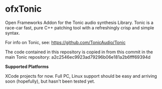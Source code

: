 ofxTonic
===========

Open Frameworks Addon for the Tonic audio synthesis Library. Tonic is a race-car fast, pure C++ patching tool with a refreshingly crisp and simple syntax. 

For info on Tonic, see:
https://github.com/TonicAudio/Tonic

The code contained in this repository is copied in from this commit in the main Tonic repository:
a2c2546ec9923ad79296b06e181a2b6fff69394d

__Supported Platforms__

XCode projects for now. Full PC, Linux support should be easy and arriving soon (hopefully), but hasn't been tested yet.
